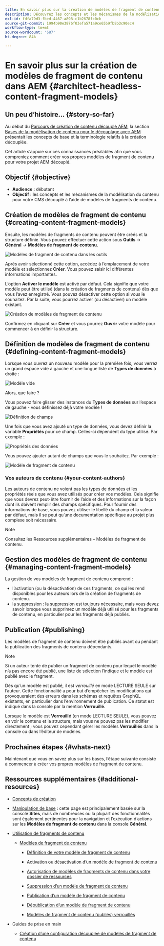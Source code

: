 ```yaml
---
title: En savoir plus sur la création de modèles de fragment de contenu dans AEM
description: Découvrez les concepts et les mécanismes de la modélisation du contenu pour votre CMS découplé à l’aide de modèles de fragments de contenu.
exl-id: fdfa79d3-fbed-4467-a898-c1b2678fc0cb
source-git-commit: 1994b90e3876f03efa571a9ce65b9fb8b3c90ec4
workflow-type: tm+mt
source-wordcount: '687'
ht-degree: 84%

---
```


# En savoir plus sur la création de modèles de fragment de contenu dans AEM {#architect-headless-content-fragment-models}

## Un peu d’histoire… {#story-so-far}

Au début du [Parcours de création de contenu découplé AEM](overview.md), la section [Bases de la modélisation de contenu pour le découplage avec AEM](basics.md) présentait les concepts de base et la terminologie relatifs à la création découplée.

Cet article s’appuie sur ces connaissances préalables afin que vous compreniez comment créer vos propres modèles de fragment de contenu pour votre projet AEM découplé.

## Objectif {#objective}

* **Audience** : débutant
* **Objectif** : les concepts et les mécanismes de la modélisation du contenu pour votre CMS découplé à l’aide de modèles de fragments de contenu.

<!-- which persona does this? -->
<!-- and who allows the configuration on the folders? -->

<!--
## Enabling Content Fragment Models {#enabling-content-fragment-models}

At the very start you need to enable Content Fragment Models for your site, this is done in the Configuration Browser; under Tools -> General -> Configuration Browser. You can either select to configure the global entry, or create a new configuration. For example:

![Define configuration](/help/sites-cloud/administering/content-fragments/assets/cfm-conf-01.png)

>[!NOTE]
>
>See Additional Resources - Content Fragments in the Configuration Browser
-->

## Création de modèles de fragment de contenu {#creating-content-fragment-models}

Ensuite, les modèles de fragments de contenu peuvent être créés et la structure définie. Vous pouvez effectuer cette action sous **Outils** -> **Général** -> **Modèles de fragment de contenu**.

![Modèles de fragment de contenu dans les outils](assets/cfm-tools.png)

Après avoir sélectionné cette option, accédez à l’emplacement de votre modèle et sélectionnez **Créer**. Vous pouvez saisir ici différentes informations importantes.

L’option **Activer le modèle** est activé par défaut. Cela signifie que votre modèle peut être utilisé (dans la création de fragments de contenu) dès que vous l’avez enregistré. Vous pouvez désactiver cette option si vous le souhaitez. Par la suite, vous pourrez activer (ou désactiver) un modèle existant.

![Création de modèles de fragment de contenu](/help/sites-cloud/administering/content-fragments/assets/cfm-models-02.png)

Confirmez en cliquant sur **Créer** et vous pourrez **Ouvrir** votre modèle pour commencer à en définir la structure.

## Définition de modèles de fragment de contenu {#defining-content-fragment-models}

Lorsque vous ouvrez un nouveau modèle pour la première fois, vous verrez un grand espace vide à gauche et une longue liste de **Types de données** à droite :

![Modèle vide](/help/sites-cloud/administering/content-fragments/assets/cfm-models-03.png)

Alors, que faire ?

Vous pouvez faire glisser des instances du **Types de données** sur l’espace de gauche - vous définissez déjà votre modèle !

![Définition de champs](/help/sites-cloud/administering/content-fragments/assets/cfm-models-04.png)

Une fois que vous avez ajouté un type de données, vous devez définir la variable **Propriétés** pour ce champ. Celles-ci dépendent du type utilisé. Par exemple :

![Propriétés des données](/help/sites-cloud/administering/content-fragments/assets/cfm-models-05.png)

Vous pouvez ajouter autant de champs que vous le souhaitez. Par exemple :

![Modèle de fragment de contenu ](/help/sites-cloud/administering/content-fragments/assets/cfm-models-07.png)

### Vos auteurs de contenu {#your-content-authors}

Les auteurs de contenu ne voient pas les types de données et les propriétés réels que vous avez utilisés pour créer vos modèles. Cela signifie que vous devrez peut-être fournir de l’aide et des informations sur la façon dont ils doivent remplir des champs spécifiques. Pour fournir des informations de base, vous pouvez utiliser le libellé du champ et la valeur par défaut, mais il se peut qu’une documentation spécifique au projet plus complexe soit nécessaire.

>[!NOTE]
>
>Consultez les Ressources supplémentaires – Modèles de fragment de contenu.

## Gestion des modèles de fragment de contenu {#managing-content-fragment-models}

<!-- needs more details -->

La gestion de vos modèles de fragment de contenu comprend :

* l’activation (ou la désactivation) de ces fragments, ce qui les rend disponibles pour les auteurs lors de la création de fragments de contenu.
* la suppression : la suppression est toujours nécessaire, mais vous devez savoir lorsque vous supprimez un modèle déjà utilisé pour les fragments de contenu, en particulier pour les fragments déjà publiés.

## Publication {#publishing}

<!-- needs more details -->

Les modèles de fragment de contenu doivent être publiés avant ou pendant la publication des fragments de contenu dépendants.

>[!NOTE]
>
>Si un auteur tente de publier un fragment de contenu pour lequel le modèle n’a pas encore été publié, une liste de sélection l’indique et le modèle est publié avec le fragment.

Dès qu’un modèle est publié, il est *verrouillé* en mode LECTURE SEULE sur l’auteur. Cette fonctionnalité a pour but d’empêcher les modifications qui provoqueraient des erreurs dans les schémas et requêtes GraphQL existants, en particulier dans l’environnement de publication. Ce statut est indiqué dans la console par la mention **Verrouillé**.

Lorsque le modèle est **Verrouillé** (en mode LECTURE SEULE), vous pouvez en voir le contenu et la structure, mais vous ne pouvez pas les modifier directement ; vous pouvez cependant gérer les modèles **Verrouillés** dans la console ou dans l’éditeur de modèles.

## Prochaines étapes {#whats-next}

Maintenant que vous en savez plus sur les bases, l’étape suivante consiste à commencer à créer vos propres modèles de fragment de contenu.

## Ressources supplémentaires {#additional-resources}

* [Concepts de création](/help/sites-cloud/authoring/getting-started/concepts.md)

* [Manipulation de base](/help/sites-cloud/authoring/getting-started/basic-handling.md) : cette page est principalement basée sur la console **Sites**, mais de nombreuses ou la plupart des fonctionnalités sont également pertinentes pour la navigation et l’exécution d’actions sur les **Modèles de fragment de contenu** dans la console **Général**.

* [Utilisation de fragments de contenu](/help/sites-cloud/administering/content-fragments/content-fragments.md)

   * [Modèles de fragment de contenu](/help/sites-cloud/administering/content-fragments/content-fragments-models.md)

      * [Définition de votre modèle de fragment de contenu](/help/sites-cloud/administering/content-fragments/content-fragments-models.md#defining-your-content-fragment-model)

      * [Activation ou désactivation d’un modèle de fragment de contenu](/help/sites-cloud/administering/content-fragments/content-fragments-models.md#enabling-disabling-a-content-fragment-model)

      * [Autorisation de modèles de fragments de contenu dans votre dossier de ressources](/help/sites-cloud/administering/content-fragments/content-fragments-models.md#allowing-content-fragment-models-assets-folder)

      * [Suppression d’un modèle de fragment de contenu](/help/sites-cloud/administering/content-fragments/content-fragments-models.md#deleting-a-content-fragment-model)

      * [Publication d’un modèle de fragment de contenu](/help/sites-cloud/administering/content-fragments/content-fragments-models.md#publishing-a-content-fragment-model)

      * [Dépublication d’un modèle de fragment de contenu](/help/sites-cloud/administering/content-fragments/content-fragments-models.md#unpublishing-a-content-fragment-model)

      * [Modèles de fragment de contenu (publiés) verrouillés](/help/sites-cloud/administering/content-fragments/content-fragments-models.md#locked-published-content-fragment-models)

* Guides de prise en main

   * [Création d’une configuration découplée de modèles de fragment de contenu](/help/headless/setup/create-content-model.md)
